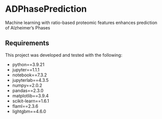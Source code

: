 # ADPhasePrediction

Machine learning with ratio-based proteomic features enhances prediction of Alzheimer’s Phases



## Requirements
This project was developed and tested with the following:
- python==3.9.21
- jupyter==1.1.1  
- notebook==7.3.2  
- jupyterlab==4.3.5
- numpy==2.0.2  
- pandas==2.3.0  
- matplotlib==3.9.4  
- scikit-learn==1.6.1  
- flaml==2.3.6  
- lightgbm==4.6.0 
